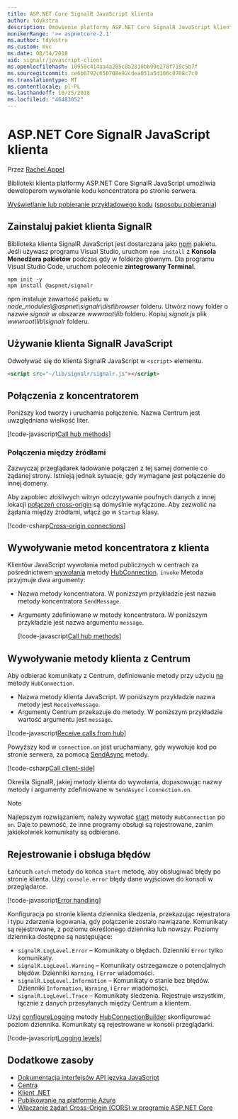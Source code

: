 ```yaml
---
title: ASP.NET Core SignalR JavaScript klienta
author: tdykstra
description: Omówienie platformy ASP.NET Core SignalR JavaScript klienta.
monikerRange: '>= aspnetcore-2.1'
ms.author: tdykstra
ms.custom: mvc
ms.date: 08/14/2018
uid: signalr/javascript-client
ms.openlocfilehash: 10958c414aa4a285c8a2810bb99e278f719c5b7f
ms.sourcegitcommit: ce6b6792c650708e92cdea051a5d166c0708c7c0
ms.translationtype: MT
ms.contentlocale: pl-PL
ms.lasthandoff: 10/25/2018
ms.locfileid: "46483052"
---
```

# <a name="aspnet-core-signalr-javascript-client"></a>ASP.NET Core SignalR JavaScript klienta

Przez [Rachel Appel](http://twitter.com/rachelappel)

Biblioteki klienta platformy ASP.NET Core SignalR JavaScript umożliwia deweloperom wywołanie kodu koncentratora po stronie serwera.

[Wyświetlanie lub pobieranie przykładowego kodu](https://github.com/aspnet/Docs/tree/live/aspnetcore/signalr/javascript-client/sample) ([sposobu pobierania](xref:tutorials/index#how-to-download-a-sample))

## <a name="install-the-signalr-client-package"></a>Zainstaluj pakiet klienta SignalR

Biblioteka klienta SignalR JavaScript jest dostarczana jako [npm](https://www.npmjs.com/) pakietu. Jeśli używasz programu Visual Studio, uruchom `npm install` z **Konsola Menedżera pakietów** podczas gdy w folderze głównym. Dla programu Visual Studio Code, uruchom polecenie **zintegrowany Terminal**.

  ```console
  npm init -y
  npm install @aspnet/signalr
  ```

npm instaluje zawartość pakietu w *node_modules\\@aspnet\signalr\dist\browser* folderu. Utwórz nowy folder o nazwie *signalr* w obszarze *wwwroot\\lib* folderu. Kopiuj *signalr.js* plik *wwwroot\lib\signalr* folderu.

## <a name="use-the-signalr-javascript-client"></a>Używanie klienta SignalR JavaScript

Odwoływać się do klienta SignalR JavaScript w `<script>` elementu.

```html
<script src="~/lib/signalr/signalr.js"></script>
```

## <a name="connect-to-a-hub"></a>Połączenia z koncentratorem

Poniższy kod tworzy i uruchamia połączenie. Nazwa Centrum jest uwzględniana wielkość liter.

[!code-javascript[Call hub methods](javascript-client/sample/wwwroot/js/chat.js?range=9-12,28)]

### <a name="cross-origin-connections"></a>Połączenia między źródłami

Zazwyczaj przeglądarek ładowanie połączeń z tej samej domenie co żądanej strony. Istnieją jednak sytuacje, gdy wymagane jest połączenie do innej domeny.

Aby zapobiec złośliwych witryn odczytywanie poufnych danych z innej lokacji [połączeń cross-origin](xref:security/cors) są domyślnie wyłączone. Aby zezwolić na żądania między źródłami, włącz go w `Startup` klasy.

[!code-csharp[Cross-origin connections](javascript-client/sample/Startup.cs?highlight=29-35,56)]

## <a name="call-hub-methods-from-client"></a>Wywoływanie metod koncentratora z klienta

Klientów JavaScript wywołania metod publicznych w centrach za pośrednictwem [wywołania](/javascript/api/%40aspnet/signalr/hubconnection#invoke) metody [HubConnection](/javascript/api/%40aspnet/signalr/hubconnection). `invoke` Metoda przyjmuje dwa argumenty:

* Nazwa metody koncentratora. W poniższym przykładzie jest nazwa metody koncentratora `SendMessage`.
* Argumenty zdefiniowane w metody koncentratora. W poniższym przykładzie jest nazwa argumentu `message`.

  [!code-javascript[Call hub methods](javascript-client/sample/wwwroot/js/chat.js?range=24)]

## <a name="call-client-methods-from-hub"></a>Wywoływanie metody klienta z Centrum

Aby odbierać komunikaty z Centrum, definiowanie metody przy użyciu [na](/javascript/api/%40aspnet/signalr/hubconnection#on) metody `HubConnection`.

* Nazwa metody klienta JavaScript. W poniższym przykładzie nazwa metody jest `ReceiveMessage`.
* Argumenty Centrum przekazuje do metody. W poniższym przykładzie wartość argumentu jest `message`.

[!code-javascript[Receive calls from hub](javascript-client/sample/wwwroot/js/chat.js?range=14-19)]

Powyższy kod w `connection.on` jest uruchamiany, gdy wywołuje kod po stronie serwera, za pomocą [SendAsync](/dotnet/api/microsoft.aspnetcore.signalr.clientproxyextensions.sendasync) metody.

[!code-csharp[Call client-side](javascript-client/sample/hubs/chathub.cs?range=8-11)]

Określa SignalR, jakiej metody klienta do wywołania, dopasowując nazwy metody i argumenty zdefiniowane w `SendAsync` i `connection.on`.

> [!NOTE]
> Najlepszym rozwiązaniem, należy wywołać [start](/javascript/api/%40aspnet/signalr/hubconnection#start) metody `HubConnection` po `on`. Daje to pewność, że inne programy obsługi są rejestrowane, zanim jakiekolwiek komunikaty są odbierane.

## <a name="error-handling-and-logging"></a>Rejestrowanie i obsługa błędów

Łańcuch `catch` metody do końca `start` metodę, aby obsługiwać błędy po stronie klienta. Użyj `console.error` błędy dane wyjściowe do konsoli w przeglądarce.

[!code-javascript[Error handling](javascript-client/sample/wwwroot/js/chat.js?range=28)]

Konfiguracja po stronie klienta dziennika śledzenia, przekazując rejestratora i typu zdarzenia logowania, gdy połączenie zostało nawiązane. Komunikaty są rejestrowane, z poziomu określonego dziennika lub nowszy. Poziomy dziennika dostępne są następujące:

* `signalR.LogLevel.Error` &ndash; Komunikaty o błędach. Dzienniki `Error` tylko komunikaty.
* `signalR.LogLevel.Warning` &ndash; Komunikaty ostrzegawcze o potencjalnych błędów. Dzienniki `Warning`, i `Error` wiadomości.
* `signalR.LogLevel.Information` &ndash; Komunikaty o stanie bez błędów. Dzienniki `Information`, `Warning`, i `Error` wiadomości.
* `signalR.LogLevel.Trace` &ndash; Komunikaty śledzenia. Rejestruje wszystkim, łącznie z danych przesyłanych między Centrum a klientem.

Użyj [configureLogging](/javascript/api/%40aspnet/signalr/hubconnectionbuilder#configurelogging) metody [HubConnectionBuilder](/javascript/api/%40aspnet/signalr/hubconnectionbuilder) skonfigurować poziom dziennika. Komunikaty są rejestrowane w konsoli przeglądarki.

[!code-javascript[Logging levels](javascript-client/sample/wwwroot/js/chat.js?range=9-12)]

## <a name="additional-resources"></a>Dodatkowe zasoby

* [Dokumentacja interfejsów API języka JavaScript](/javascript/api/?view=signalr-js-latest)
* [Centra](xref:signalr/hubs)
* [Klient .NET](xref:signalr/dotnet-client)
* [Publikowanie na platformie Azure](xref:signalr/publish-to-azure-web-app)
* [Włączanie żądań Cross-Origin (CORS) w programie ASP.NET Core](xref:security/cors)
